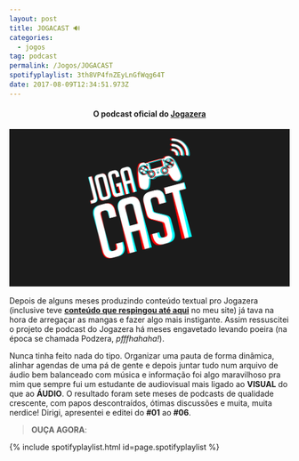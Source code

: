 ```yaml
---
layout: post
title: JOGACAST 🔊
categories:
  - jogos
tag: podcast
permalink: /Jogos/JOGACAST
spotifyplaylist: 3th8VP4fnZEyLnGfWqg64T
date: 2017-08-09T12:34:51.973Z
---
```

<h4><p style="text-align:center"><strong>O podcast oficial do <a href="/Trampos/jogazera">Jogazera</a></strong></p></h4>

![capa do jogacast, com letreiro do podcast e um controle do Playstation 4](/images/uploads/jogacastcapa.png)

Depois de alguns meses produzindo conteúdo textual pro Jogazera (inclusive teve [**conteúdo que respingou até aqui**](/textos/gamedesigncomportamental.html) no meu site) já tava na hora de arregaçar as mangas e fazer algo mais instigante. Assim ressuscitei o projeto de podcast do Jogazera há meses engavetado levando poeira (na época se chamada Podzera, *pfffhahaha!*).

Nunca tinha feito nada do tipo. Organizar uma pauta de forma dinâmica, alinhar agendas de uma pá de gente e depois juntar tudo num arquivo de áudio bem balanceado com música e informação foi algo maravilhoso pra mim que sempre fui um estudante de audiovisual mais ligado ao **VISUAL** do que ao **ÁUDIO**. O resultado foram sete meses de podcasts de qualidade crescente, com papos descontraídos, ótimas discussões e muita, muita nerdice! Dirigi, apresentei e editei do **\#01** ao **\#06**.

> **OUÇA AGORA**:

{% include spotifyplaylist.html id=page.spotifyplaylist %}
